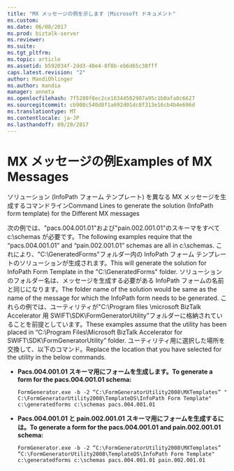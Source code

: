 ```yaml
---
title: "MX メッセージの例を示します |Microsoft ドキュメント"
ms.custom: 
ms.date: 06/08/2017
ms.prod: biztalk-server
ms.reviewer: 
ms.suite: 
ms.tgt_pltfrm: 
ms.topic: article
ms.assetid: b592034f-2dd3-40e4-8f0b-eb6d65c38fff
caps.latest.revision: "2"
author: MandiOhlinger
ms.author: mandia
manager: anneta
ms.openlocfilehash: 7f5280f8ec2ce16344562907a95c1b0afa8c6627
ms.sourcegitcommit: cb908c540d8f1a692d01dc8f313e16cb4b4e696d
ms.translationtype: MT
ms.contentlocale: ja-JP
ms.lasthandoff: 09/20/2017
---
```

# <a name="examples-of-mx-messages"></a><span data-ttu-id="44cb7-102">MX メッセージの例</span><span class="sxs-lookup"><span data-stu-id="44cb7-102">Examples of MX Messages</span></span>
<span data-ttu-id="44cb7-103">ソリューション (InfoPath フォーム テンプレート) を異なる MX メッセージを生成するコマンドライン</span><span class="sxs-lookup"><span data-stu-id="44cb7-103">Command Lines to generate the solution (InfoPath form template) for the Different MX messages</span></span>  
  
 <span data-ttu-id="44cb7-104">次の例では、"pacs.004.001.01"および"pain.002.001.01"のスキーマをすべて c:\schemas が必要です。</span><span class="sxs-lookup"><span data-stu-id="44cb7-104">The following examples require that the “pacs.004.001.01" and “pain.002.001.01” schemas are all in c:\schemas.</span></span> <span data-ttu-id="44cb7-105">これにより、"C:\GeneratedForms"フォルダー内の InfoPath フォーム テンプレートのソリューションが生成されます。</span><span class="sxs-lookup"><span data-stu-id="44cb7-105">This will generate the solution for InfoPath Form Template in the "C:\GeneratedForms" folder.</span></span> <span data-ttu-id="44cb7-106">ソリューションのフォルダー名は、メッセージを生成する必要がある InfoPath フォームの名前と同じになります。</span><span class="sxs-lookup"><span data-stu-id="44cb7-106">The folder name of the solution would be same as the name of the message for which the InfoPath form needs to be generated.</span></span> <span data-ttu-id="44cb7-107">これらの例では、ユーティリティが"C:\Program files \microsoft BizTalk Accelerator 用 SWIFT\SDK\FormGeneratorUtility"フォルダーに格納されていることを前提としています。</span><span class="sxs-lookup"><span data-stu-id="44cb7-107">These examples assume that the utility has been placed in “C:\Program Files\Microsoft BizTalk Accelerator for SWIFT\SDK\FormGeneratorUtility” folder.</span></span> <span data-ttu-id="44cb7-108">ユーティリティ用に選択した場所を交換して、以下のコマンド。</span><span class="sxs-lookup"><span data-stu-id="44cb7-108">Replace the location that you have selected for the utility in the below commands.</span></span>  
  
-   <span data-ttu-id="44cb7-109">**Pacs.004.001.01 スキーマ用にフォームを生成します。**</span><span class="sxs-lookup"><span data-stu-id="44cb7-109">**To generate a form for the pacs.004.001.01 schema:**</span></span>  
  
     `FormGenerator.exe -b -2 “C:\FormGeneratorUtility2008\MXTemplates” " C:\FormGeneratorUtility2008\TemplateDS\InfoPath Form Template" c:\generatedforms c:\schemas pacs.004.001.01`  
  
-   <span data-ttu-id="44cb7-110">**Pacs.004.001.01 と pain.002.001.01 スキーマ用にフォームを生成するには。**</span><span class="sxs-lookup"><span data-stu-id="44cb7-110">**To generate a form for the pacs.004.001.01 and pain.002.001.01 schema:**</span></span>  
  
     `FormGenerator.exe -b -2 “C:\FormGeneratorUtility2008\MXTemplates” “C:\FormGeneratorUtility2008\TemplateDS\InfoPath Form Template" c:\generatedforms c:\schemas pacs.004.001.01 pain.002.001.01`